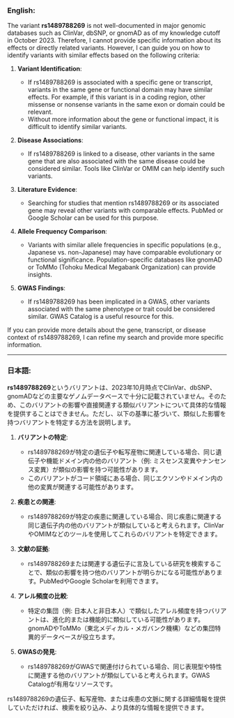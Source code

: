 ### English:
The variant **rs1489788269** is not well-documented in major genomic databases such as ClinVar, dbSNP, or gnomAD as of my knowledge cutoff in October 2023. Therefore, I cannot provide specific information about its effects or directly related variants. However, I can guide you on how to identify variants with similar effects based on the following criteria:

1. **Variant Identification**:
   - If rs1489788269 is associated with a specific gene or transcript, variants in the same gene or functional domain may have similar effects. For example, if this variant is in a coding region, other missense or nonsense variants in the same exon or domain could be relevant.
   - Without more information about the gene or functional impact, it is difficult to identify similar variants.

2. **Disease Associations**:
   - If rs1489788269 is linked to a disease, other variants in the same gene that are also associated with the same disease could be considered similar. Tools like ClinVar or OMIM can help identify such variants.

3. **Literature Evidence**:
   - Searching for studies that mention rs1489788269 or its associated gene may reveal other variants with comparable effects. PubMed or Google Scholar can be used for this purpose.

4. **Allele Frequency Comparison**:
   - Variants with similar allele frequencies in specific populations (e.g., Japanese vs. non-Japanese) may have comparable evolutionary or functional significance. Population-specific databases like gnomAD or ToMMo (Tohoku Medical Megabank Organization) can provide insights.

5. **GWAS Findings**:
   - If rs1489788269 has been implicated in a GWAS, other variants associated with the same phenotype or trait could be considered similar. GWAS Catalog is a useful resource for this.

If you can provide more details about the gene, transcript, or disease context of rs1489788269, I can refine my search and provide more specific information.

---

### 日本語:
**rs1489788269**というバリアントは、2023年10月時点でClinVar、dbSNP、gnomADなどの主要なゲノムデータベースで十分に記載されていません。そのため、このバリアントの影響や直接関連する類似バリアントについて具体的な情報を提供することはできません。ただし、以下の基準に基づいて、類似した影響を持つバリアントを特定する方法を説明します。

1. **バリアントの特定**:
   - rs1489788269が特定の遺伝子や転写産物に関連している場合、同じ遺伝子や機能ドメイン内の他のバリアント（例: ミスセンス変異やナンセンス変異）が類似の影響を持つ可能性があります。
   - このバリアントがコード領域にある場合、同じエクソンやドメイン内の他の変異が関連する可能性があります。

2. **疾患との関連**:
   - rs1489788269が特定の疾患に関連している場合、同じ疾患に関連する同じ遺伝子内の他のバリアントが類似していると考えられます。ClinVarやOMIMなどのツールを使用してこれらのバリアントを特定できます。

3. **文献の証拠**:
   - rs1489788269または関連する遺伝子に言及している研究を検索することで、類似の影響を持つ他のバリアントが明らかになる可能性があります。PubMedやGoogle Scholarを利用できます。

4. **アレル頻度の比較**:
   - 特定の集団（例: 日本人と非日本人）で類似したアレル頻度を持つバリアントは、進化的または機能的に類似している可能性があります。gnomADやToMMo（東北メディカル・メガバンク機構）などの集団特異的データベースが役立ちます。

5. **GWASの発見**:
   - rs1489788269がGWASで関連付けられている場合、同じ表現型や特性に関連する他のバリアントが類似していると考えられます。GWAS Catalogが有用なリソースです。

rs1489788269の遺伝子、転写産物、または疾患の文脈に関する詳細情報を提供していただければ、検索を絞り込み、より具体的な情報を提供できます。